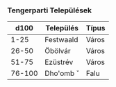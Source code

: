 ﻿### Tengerparti Települések

| d100 | Település | Típus |
| ---- | --------- | ----- |
| 1-25 | Festwaald | Város |
| 26-50 | Öbölvár | Város |
| 51-75 | Ezüstrév | Város |
| 76-100 | Dho'omb ˇ| Falu |
